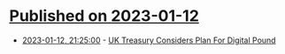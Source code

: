 # [Published on 2023-01-12](index.md)

* [2023-01-12, 21:25:00](https://news.slashdot.org/story/23/01/12/1747251/uk-treasury-considers-plan-for-digital-pound?utm_source=rss1.0mainlinkanon&utm_medium=feed) - [UK Treasury Considers Plan For Digital Pound](https://news.slashdot.org/story/23/01/12/1747251/uk-treasury-considers-plan-for-digital-pound?utm_source=rss1.0mainlinkanon&utm_medium=feed)

